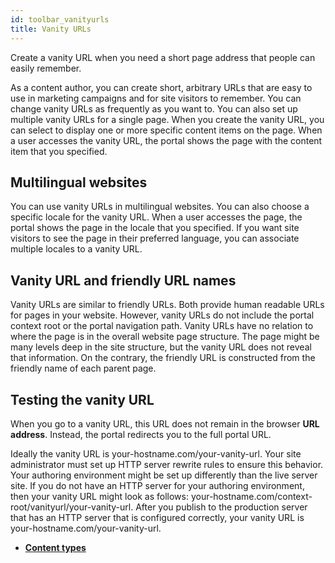 ```yaml
---
id: toolbar_vanityurls
title: Vanity URLs
---
```





Create a vanity URL when you need a short page address that people can easily remember.

As a content author, you can create short, arbitrary URLs that are easy to use in marketing campaigns and for site visitors to remember. You can change vanity URLs as frequently as you want to. You can also set up multiple vanity URLs for a single page. When you create the vanity URL, you can select to display one or more specific content items on the page. When a user accesses the vanity URL, the portal shows the page with the content item that you specified.

## Multilingual websites

You can use vanity URLs in multilingual websites. You can also choose a specific locale for the vanity URL. When a user accesses the page, the portal shows the page in the locale that you specified. If you want site visitors to see the page in their preferred language, you can associate multiple locales to a vanity URL.

## Vanity URL and friendly URL names

Vanity URLs are similar to friendly URLs. Both provide human readable URLs for pages in your website. However, vanity URLs do not include the portal context root or the portal navigation path. Vanity URLs have no relation to where the page is in the overall website page structure. The page might be many levels deep in the site structure, but the vanity URL does not reveal that information. On the contrary, the friendly URL is constructed from the friendly name of each parent page.

## Testing the vanity URL

When you go to a vanity URL, this URL does not remain in the browser **URL address**. Instead, the portal redirects you to the full portal URL.

Ideally the vanity URL is your-hostname.com/your-vanity-url. Your site administrator must set up HTTP server rewrite rules to ensure this behavior. Your authoring environment might be set up differently than the live server site. If you do not have an HTTP server for your authoring environment, then your vanity URL might look as follows: your-hostname.com/context-root/vanityurl/your-vanity-url. After you publish to the production server that has an HTTP server that is configured correctly, your vanity URL is your-hostname.com/your-vanity-url.

-   **[Content types](toolbar_content_types.md)**  


